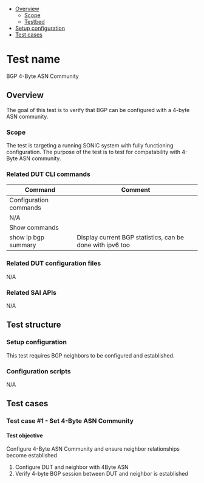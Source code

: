 - [Overview](#overview)
    - [Scope](#scope)
    - [Testbed](#testbed)
- [Setup configuration](#setup-configuration)
- [Test cases](#test-cases)

# Test name

BGP 4-Byte ASN Community

## Overview

The goal of this test is to verify that BGP can be configured with a 4-byte ASN community.

### Scope

The test is targeting a running SONIC system with fully functioning configuration. The purpose of the test is to test for compatability with 4-Byte ASN community.

### Related DUT CLI commands

| Command | Comment |
| ------- | ------- |
|Configuration commands|
| N/A |  |
|Show commands|
| show ip bgp summary | Display current BGP statistics, can be done with ipv6 too |

### Related DUT configuration files

N/A

### Related SAI APIs

N/A

## Test structure
### Setup configuration

This test requires BGP neighbors to be configured and established.

### Configuration scripts

N/A

## Test cases
### Test case #1 - Set 4-Byte ASN Community

#### Test objective

Configure 4-Byte ASN Community and ensure neighbor relationships become established
1. Configure DUT and neighbor with 4Byte ASN
2. Verify 4-byte BGP session between DUT and neighbor is established
